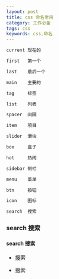 ```yaml
---
layout: post
title: css 命名常用
category: 工作必备
tags: css
keywords: css,命名
---
```


```c++
current	现在的

first	第一个

last 	最后一个

main	主要的

tag		标签

list	列表

spacer	间隔

item	项目

slider	滑块

box		盒子

hot		热闹

sidebar	侧栏

menu 	菜单

btn 	按钮

icon	图标

search 	搜索
```

### search 	搜索

#### search 	搜索


- 	搜索

- 	搜索
